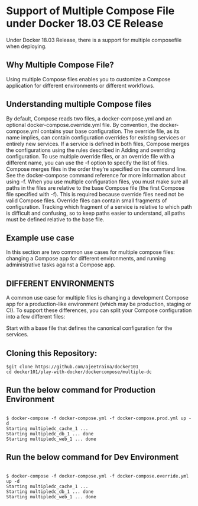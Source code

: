 # Support of Multiple Compose File under Docker 18.03 CE Release

Under Docker 18.03 Release, there is a support for multiple composefile when deploying.

## Why Multiple Compose File?

Using multiple Compose files enables you to customize a Compose application for different environments or different workflows.

## Understanding multiple Compose files

By default, Compose reads two files, a docker-compose.yml and an optional docker-compose.override.yml file. By convention, the docker-compose.yml contains your base configuration. The override file, as its name implies, can contain configuration overrides for existing services or entirely new services.
If a service is defined in both files, Compose merges the configurations using the rules described in Adding and overriding configuration.
To use multiple override files, or an override file with a different name, you can use the -f option to specify the list of files. Compose merges files in the order they’re specified on the command line. See the docker-compose command reference for more information about using -f.
When you use multiple configuration files, you must make sure all paths in the files are relative to the base Compose file (the first Compose file specified with -f). This is required because override files need not be valid Compose files. Override files can contain small fragments of configuration. Tracking which fragment of a service is relative to which path is difficult and confusing, so to keep paths easier to understand, all paths must be defined relative to the base file.

## Example use case

In this section are two common use cases for multiple compose files: changing a Compose app for different environments, and running administrative tasks against a Compose app.

## DIFFERENT ENVIRONMENTS

A common use case for multiple files is changing a development Compose app for a production-like environment (which may be production, staging or CI). To support these differences, you can split your Compose configuration into a few different files:

Start with a base file that defines the canonical configuration for the services.

## Cloning this Repository:

```
$git clone https://github.com/ajeetraina/docker101
cd docker101/play-with-docker/dockercompose/multiple-dc
```

## Run the below command for Production Environment

```

$ docker-compose -f docker-compose.yml -f docker-compose.prod.yml up -d
Starting multipledc_cache_1 ...
Starting multipledc_db_1 ... done
Starting multipledc_web_1 ... done
```

## Run the below command for Dev Environment

```

$ docker-compose -f docker-compose.yml -f docker-compose.override.yml up -d
Starting multipledc_cache_1 ...
Starting multipledc_db_1 ... done
Starting multipledc_web_1 ... done

```
